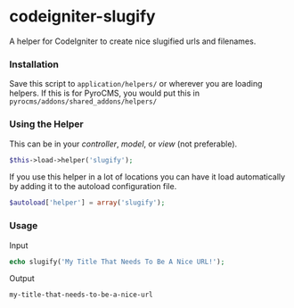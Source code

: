 # codeigniter-slugify

A helper for CodeIgniter to create nice slugified urls and filenames.

### Installation

Save this script to `application/helpers/` or wherever you are loading helpers. If this is for PyroCMS, you would put this in `pyrocms/addons/shared_addons/helpers/`

### Using the Helper

This can be in your *controller*, *model*, or *view* (not preferable).

```php
$this->load->helper('slugify');
```

If you use this helper in a lot of locations you can have it load automatically by adding it to the autoload configuration file.

```php
$autoload['helper'] = array('slugify');
```

### Usage

Input

```php
echo slugify('My Title That Needs To Be A Nice URL!');
```

Output

```
my-title-that-needs-to-be-a-nice-url
```